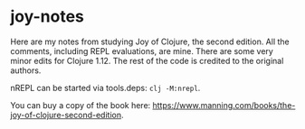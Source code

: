 # joy-notes

Here are my notes from studying Joy of Clojure, the second edition. All the comments, including REPL evaluations, are mine. There are some very minor edits for Clojure 1.12. The rest of the code is credited to the original authors. 

nREPL can be started via tools.deps: `clj -M:nrepl`.

You can buy a copy of the book here: https://www.manning.com/books/the-joy-of-clojure-second-edition.